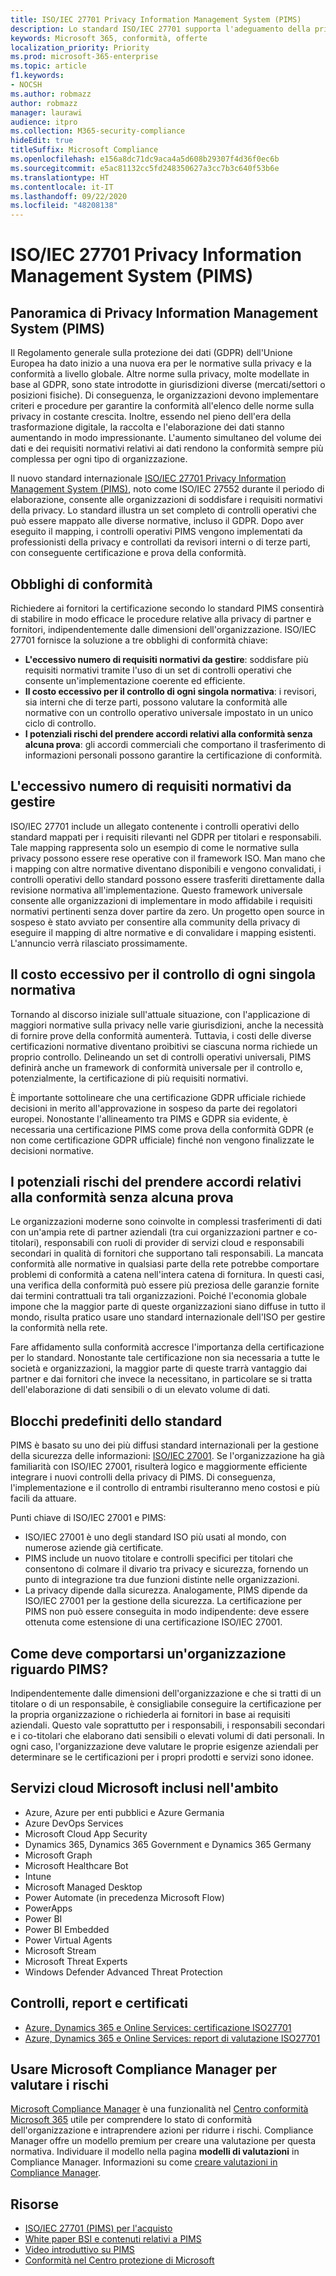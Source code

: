 ```yaml
---
title: ISO/IEC 27701 Privacy Information Management System (PIMS)
description: Lo standard ISO/IEC 27701 supporta l'adeguamento della privacy e la conformità alle normative tra titolari e responsabili all'interno della catena di fornitura globale per l'elaborazione dei dati.
keywords: Microsoft 365, conformità, offerte
localization_priority: Priority
ms.prod: microsoft-365-enterprise
ms.topic: article
f1.keywords:
- NOCSH
ms.author: robmazz
author: robmazz
manager: laurawi
audience: itpro
ms.collection: M365-security-compliance
hideEdit: true
titleSuffix: Microsoft Compliance
ms.openlocfilehash: e156a8dc71dc9aca4a5d608b29307f4d36f0ec6b
ms.sourcegitcommit: e5ac81132cc5fd248350627a3cc7b3c640f53b6e
ms.translationtype: HT
ms.contentlocale: it-IT
ms.lasthandoff: 09/22/2020
ms.locfileid: "48208138"
---
```

# <a name="isoiec-27701-privacy-information-management-system-pims"></a>ISO/IEC 27701 Privacy Information Management System (PIMS)

## <a name="privacy-information-management-system-pims-overview"></a>Panoramica di Privacy Information Management System (PIMS)

Il Regolamento generale sulla protezione dei dati (GDPR) dell'Unione Europea ha dato inizio a una nuova era per le normative sulla privacy e la conformità a livello globale. Altre norme sulla privacy, molte modellate in base al GDPR, sono state introdotte in giurisdizioni diverse (mercati/settori o posizioni fisiche). Di conseguenza, le organizzazioni devono implementare criteri e procedure per garantire la conformità all'elenco delle norme sulla privacy in costante crescita. Inoltre, essendo nel pieno dell'era della trasformazione digitale, la raccolta e l'elaborazione dei dati stanno aumentando in modo impressionante. L'aumento simultaneo del volume dei dati e dei requisiti normativi relativi ai dati rendono la conformità sempre più complessa per ogni tipo di organizzazione.

Il nuovo standard internazionale [ISO/IEC 27701 Privacy Information Management System (PIMS)](https://www.iso.org/standard/71670.html), noto come ISO/IEC 27552 durante il periodo di elaborazione, consente alle organizzazioni di soddisfare i requisiti normativi della privacy. Lo standard illustra un set completo di controlli operativi che può essere mappato alle diverse normative, incluso il GDPR. Dopo aver eseguito il mapping, i controlli operativi PIMS vengono implementati da professionisti della privacy e controllati da revisori interni o di terze parti, con conseguente certificazione e prova della conformità.

## <a name="compliance-challenges"></a>Obblighi di conformità

Richiedere ai fornitori la certificazione secondo lo standard PIMS consentirà di stabilire in modo efficace le procedure relative alla privacy di partner e fornitori, indipendentemente dalle dimensioni dell'organizzazione. ISO/IEC 27701 fornisce la soluzione a tre obblighi di conformità chiave:

- **L'eccessivo numero di requisiti normativi da gestire**: soddisfare più requisiti normativi tramite l'uso di un set di controlli operativi che consente un'implementazione coerente ed efficiente.
- **Il costo eccessivo per il controllo di ogni singola normativa**: i revisori, sia interni che di terze parti, possono valutare la conformità alle normative con un controllo operativo universale impostato in un unico ciclo di controllo.
- **I potenziali rischi del prendere accordi relativi alla conformità senza alcuna prova**: gli accordi commerciali che comportano il trasferimento di informazioni personali possono garantire la certificazione di conformità.

## <a name="too-many-regulatory-requirements-to-juggle"></a>L'eccessivo numero di requisiti normativi da gestire

ISO/IEC 27701 include un allegato contenente i controlli operativi dello standard mappati per i requisiti rilevanti nel GDPR per titolari e responsabili. Tale mapping rappresenta solo un esempio di come le normative sulla privacy possono essere rese operative con il framework ISO. Man mano che i mapping con altre normative diventano disponibili e vengono convalidati, i controlli operativi dello standard possono essere trasferiti direttamente dalla revisione normativa all'implementazione. Questo framework universale consente alle organizzazioni di implementare in modo affidabile i requisiti normativi pertinenti senza dover partire da zero. Un progetto open source in sospeso è stato avviato per consentire alla community della privacy di eseguire il mapping di altre normative e di convalidare i mapping esistenti. L'annuncio verrà rilasciato prossimamente.

## <a name="too-costly-to-audit-regulation-by-regulation"></a>Il costo eccessivo per il controllo di ogni singola normativa

Tornando al discorso iniziale sull'attuale situazione, con l'applicazione di maggiori normative sulla privacy nelle varie giurisdizioni, anche la necessità di fornire prove della conformità aumenterà. Tuttavia, i costi delle diverse certificazioni normative diventano proibitivi se ciascuna norma richiede un proprio controllo. Delineando un set di controlli operativi universali, PIMS definirà anche un framework di conformità universale per il controllo e, potenzialmente, la certificazione di più requisiti normativi.

È importante sottolineare che una certificazione GDPR ufficiale richiede decisioni in merito all'approvazione in sospeso da parte dei regolatori europei. Nonostante l'allineamento tra PIMS e GDPR sia evidente, è necessaria una certificazione PIMS come prova della conformità GDPR (e non come certificazione GDPR ufficiale) finché non vengono finalizzate le decisioni normative.

## <a name="promises-of-compliance-without-proof-is-potentially-risky"></a>I potenziali rischi del prendere accordi relativi alla conformità senza alcuna prova

Le organizzazioni moderne sono coinvolte in complessi trasferimenti di dati con un'ampia rete di partner aziendali (tra cui organizzazioni partner e co-titolari), responsabili con ruoli di provider di servizi cloud e responsabili secondari in qualità di fornitori che supportano tali responsabili. La mancata conformità alle normative in qualsiasi parte della rete potrebbe comportare problemi di conformità a catena nell'intera catena di fornitura. In questi casi, una verifica della conformità può essere più preziosa delle garanzie fornite dai termini contrattuali tra tali organizzazioni. Poiché l'economia globale impone che la maggior parte di queste organizzazioni siano diffuse in tutto il mondo, risulta pratico usare uno standard internazionale dell'ISO per gestire la conformità nella rete.

Fare affidamento sulla conformità accresce l'importanza della certificazione per lo standard. Nonostante tale certificazione non sia necessaria a tutte le società e organizzazioni, la maggior parte di queste trarrà vantaggio dai partner e dai fornitori che invece la necessitano, in particolare se si tratta dell'elaborazione di dati sensibili o di un elevato volume di dati.

## <a name="building-blocks-of-the-standard"></a>Blocchi predefiniti dello standard

PIMS è basato su uno dei più diffusi standard internazionali per la gestione della sicurezza delle informazioni: [ISO/IEC 27001](offering-iso-27001.md). Se l'organizzazione ha già familiarità con ISO/IEC 27001, risulterà logico e maggiormente efficiente integrare i nuovi controlli della privacy di PIMS. Di conseguenza, l'implementazione e il controllo di entrambi risulteranno meno costosi e più facili da attuare.

Punti chiave di ISO/IEC 27001 e PIMS:

- ISO/IEC 27001 è uno degli standard ISO più usati al mondo, con numerose aziende già certificate.
- PIMS include un nuovo titolare e controlli specifici per titolari che consentono di colmare il divario tra privacy e sicurezza, fornendo un punto di integrazione tra due funzioni distinte nelle organizzazioni.
- La privacy dipende dalla sicurezza. Analogamente, PIMS dipende da ISO/IEC 27001 per la gestione della sicurezza. La certificazione per PIMS non può essere conseguita in modo indipendente: deve essere ottenuta come estensione di una certificazione ISO/IEC 27001.

## <a name="what-should-your-organization-do-with-pims"></a>Come deve comportarsi un'organizzazione riguardo PIMS?

Indipendentemente dalle dimensioni dell'organizzazione e che si tratti di un titolare o di un responsabile, è consigliabile conseguire la certificazione per la propria organizzazione o richiederla ai fornitori in base ai requisiti aziendali. Questo vale soprattutto per i responsabili, i responsabili secondari e i co-titolari che elaborano dati sensibili o elevati volumi di dati personali. In ogni caso, l'organizzazione deve valutare le proprie esigenze aziendali per determinare se le certificazioni per i propri prodotti e servizi sono idonee.

## <a name="microsoft-in-scope-cloud-services"></a>Servizi cloud Microsoft inclusi nell'ambito

- Azure, Azure per enti pubblici e Azure Germania
- Azure DevOps Services
- Microsoft Cloud App Security
- Dynamics 365, Dynamics 365 Government e Dynamics 365 Germany
- Microsoft Graph
- Microsoft Healthcare Bot
- Intune
- Microsoft Managed Desktop
- Power Automate (in precedenza Microsoft Flow)
- PowerApps
- Power BI
- Power BI Embedded
- Power Virtual Agents
- Microsoft Stream
- Microsoft Threat Experts
- Windows Defender Advanced Threat Protection

## <a name="audits-reports-and-certificates"></a>Controlli, report e certificati

- [Azure, Dynamics 365 e Online Services: certificazione ISO27701](https://aka.ms/azureiso27701cert)
- [Azure, Dynamics 365 e Online Services: report di valutazione ISO27701](https://aka.ms/azureiso27701report)

## <a name="use-microsoft-compliance-manager-to-assess-your-risk"></a>Usare Microsoft Compliance Manager per valutare i rischi

[Microsoft Compliance Manager](compliance-manager.md) è una funzionalità nel [Centro conformità Microsoft 365](microsoft-365-compliance-center.md) utile per comprendere lo stato di conformità dell'organizzazione e intraprendere azioni per ridurre i rischi. Compliance Manager offre un modello premium per creare una valutazione per questa normativa. Individuare il modello nella pagina **modelli di valutazioni** in Compliance Manager. Informazioni su come [creare valutazioni in Compliance Manager](compliance-manager-assessments.md).

## <a name="resources"></a>Risorse

- [ISO/IEC 27701 (PIMS) per l'acquisto](https://www.iso.org/standard/71670.html)
- [White paper BSI e contenuti relativi a PIMS](https://www.bsigroup.com/globalassets/localfiles/en-gb/data-protection/bsi_privacy_matters_white_paper-web.pdf)
- [Video introduttivo su PIMS](https://www.microsoft.com/videoplayer/embed/RE3uaQJ)
- [Conformità nel Centro protezione di Microsoft](https://www.microsoft.com/trust-center/compliance/compliance-overview)
